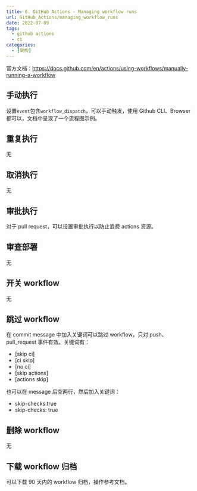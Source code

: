 ```yaml
---
title: 6. GitHub Actions - Managing workflow runs
url: GitHub_Actions/managing_workflow_runs
date: 2022-07-09
tags:
  - github actions
  - ci
categories:
  - [架构]
---
```


官方文档：https://docs.github.com/en/actions/using-workflows/manually-running-a-workflow

## 手动执行

设置`event`包含`workflow_dispatch`，可以手动触发，使用 Github CLI、Browser 都可以，文档中呈现了一个流程图示例。

## 重复执行

无

## 取消执行

无

## 审批执行

对于 pull request，可以设置审批执行以防止浪费 actions 资源。

## 审查部署

无

## 开关 workflow

无

## 跳过 workflow

在 commit message 中加入关键词可以跳过 workflow，只对 push、pull_request 事件有效。关键词有：

- [skip ci]
- [ci skip]
- [no ci]
- [skip actions]
- [actions skip]

也可以在 message 后空两行，然后加入关键词：

- skip-checks:true
- skip-checks: true

## 删除 workflow

无

## 下载 workflow 归档

可以下载 90 天内的 workflow 归档，操作参考文档。
